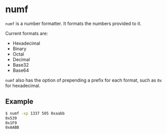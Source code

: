 # numf

`numf` is a number formatter. It formats the numbers provided to it.

Current formats are:

- Hexadecimal
- Binary
- Octal
- Decimal
- Base32
- Base64

`numf` also has the option of prepending a prefix for each format, such as
`0x` for hexadecimal.

## Example

```bash
$ numf -xp 1337 505 0xaabb
0x539
0x1F9
0xAABB
```
